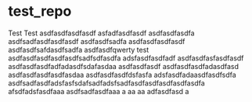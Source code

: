 # test_repo
Test
Test
asdfasdfasdfasdf
asfadfasdfasdf
asdfasdfasdfa
asdfsadfasdfasdfasdf
asdfasdfsadfa
asdfasdfasdfasdf
asdfasdfsafdasdfsadfa
asdfasdfqwerty
test
asdfasdfasdfasdfasdfsadfsdfasdfa
adsfasdfasdfadf
asdfasdfasfasdfasdf
asdfasdfasdfadfadasdfsdafasdaa
asdfasdfasdf
asdfasdfasdfadasdfasd
asdfasdfasdfasdfasdaa
asdfasdfasdfdsfasfa
adsfasdfadaasdfasdfsdfa
asdfsadfasdfadsfasfsdafsadfadsfsadfasdfasdfasdfasdfasdfa
afsdfadsfasdfaaa
asdfsadfasdfaaa
a
aa
aa
adfasdfasd
a
